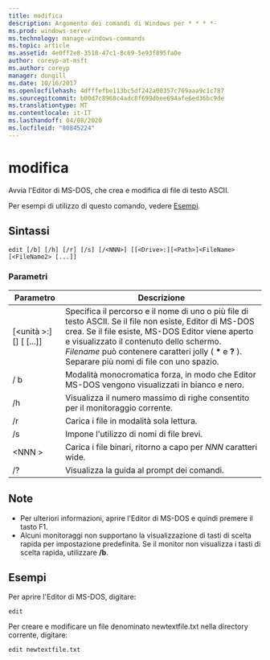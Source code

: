 ```yaml
---
title: modifica
description: Argomento dei comandi di Windows per * * * *-
ms.prod: windows-server
ms.technology: manage-windows-commands
ms.topic: article
ms.assetid: 4e0ff2e8-3518-47c1-8c69-5e93f895fa0e
author: coreyp-at-msft
ms.author: coreyp
manager: dongill
ms.date: 10/16/2017
ms.openlocfilehash: 4dfffefbe113bc5df242a00357c769aaa9c1c787
ms.sourcegitcommit: b00d7c8968c4adc8f699dbee694afe6ed36bc9de
ms.translationtype: MT
ms.contentlocale: it-IT
ms.lasthandoff: 04/08/2020
ms.locfileid: "80845224"
---
```

# <a name="edit"></a>modifica



Avvia l'Editor di MS-DOS, che crea e modifica di file di testo ASCII.

Per esempi di utilizzo di questo comando, vedere [Esempi](#BKMK_examples).

## <a name="syntax"></a>Sintassi

```
edit [/b] [/h] [/r] [/s] [/<NNN>] [[<Drive>:][<Path>]<FileName> [<FileName2> [...]]
```

### <a name="parameters"></a>Parametri

|Parametro|Descrizione|
|---------|-----------|
|[\<unità >:] [<Path>]<FileName> [<FileName2> [...]]|Specifica il percorso e il nome di uno o più file di testo ASCII. Se il file non esiste, Editor di MS-DOS crea. Se il file esiste, MS-DOS Editor viene aperto e visualizzato il contenuto dello schermo. *Filename* può contenere caratteri jolly ( **&#42;** e **?** ). Separare più nomi di file con uno spazio.|
|/ b|Modalità monocromatica forza, in modo che Editor MS-DOS vengono visualizzati in bianco e nero.|
|/h|Visualizza il numero massimo di righe consentito per il monitoraggio corrente.|
|/r|Carica i file in modalità sola lettura.|
|/s|Impone l'utilizzo di nomi di file brevi.|
|\<NNN >|Carica i file binari, ritorno a capo per *NNN* caratteri wide.|
|/?|Visualizza la guida al prompt dei comandi.|

## <a name="remarks"></a>Note

-   Per ulteriori informazioni, aprire l'Editor di MS-DOS e quindi premere il tasto F1.
-   Alcuni monitoraggi non supportano la visualizzazione di tasti di scelta rapida per impostazione predefinita. Se il monitor non visualizza i tasti di scelta rapida, utilizzare **/b**.

## <a name="examples"></a><a name=BKMK_examples></a>Esempi

Per aprire l'Editor di MS-DOS, digitare:
```
edit
```
Per creare e modificare un file denominato newtextfile.txt nella directory corrente, digitare:
```
edit newtextfile.txt
```